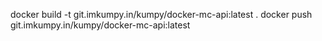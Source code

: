 docker build -t git.imkumpy.in/kumpy/docker-mc-api:latest .
docker push git.imkumpy.in/kumpy/docker-mc-api:latest

